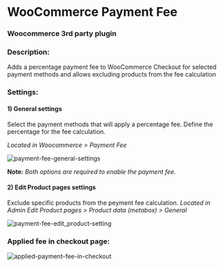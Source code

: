 # WooCommerce Payment Fee
### Woocommerce 3rd party plugin
### Description:
Adds a percentage payment fee to WooCommerce Checkout for selected payment methods and allows excluding products from the fee calculation

### Settings:
#### 1) General settings

Select the payment methods that will apply a percentage fee.
Define the percentage for the fee calculation.

*Located in Woocommerce > Payment Fee*

![payment-fee-general-settings](https://github.com/lomars/woocommerce_payment_fee/assets/6169873/90734a50-d6bc-491e-a198-0f2e06e08175)

**Note:** *Both options are required to enable the payment fee.*

#### 2) Edit Product pages settings

Exclude specific products from the peyment fee calculation.
*Located in Admin Edit Product pages > Product data (metabox) > General*

![payment-fee-edit_product-setting](https://github.com/lomars/woocommerce_payment_fee/assets/6169873/493a8f45-c3f3-4694-837d-feeb8ced306a)

### Applied fee in checkout page:

![applied-payment-fee-in-checkout](https://github.com/lomars/woocommerce_payment_fee/assets/6169873/daee89b4-d57b-4fe1-82a9-be88fa77af46)
